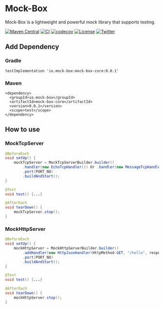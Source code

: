 # Mock-Box

Mock-Box is a lightweight and powerful mock library that supports testing.

[![Maven Central](https://maven-badges.herokuapp.com/maven-central/io.mock-box/mock-box-core/badge.svg)](https://maven-badges.herokuapp.com/maven-central/io.mock-box/mock-box-core)
[![CI](https://github.com/mock-box/mock-box/actions/workflows/ci.yml/badge.svg)](https://github.com/mock-box/mock-box/actions/workflows/ci.yml)
[![codecov](https://codecov.io/gh/mock-box/mock-box/branch/main/graph/badge.svg?token=WDD5JM0OOM)](https://codecov.io/gh/mock-box/mock-box)
[![License](https://img.shields.io/badge/License-Apache%202.0-green.svg)](https://opensource.org/licenses/Apache-2.0)
[![Twitter](https://img.shields.io/twitter/url?style=social&url=https%3A%2F%2Ftwitter.com%2FProject_MockBox)](https://twitter.com/Project_MockBox)

## Add Dependency

### Gradle

```
testImplementation 'io.mock-box:mock-box-core:0.0.1'
```

### Maven

```
<dependency>
  <groupId>io.mock-box</groupId>
  <artifactId>mock-box-core</artifactId>
  <version>0.0.1</version>
  <scope>test</scope>
</dependency>
```

## How to use

### MockTcpServer

```java
@BeforeEach
void setUp() {
    mockTcpServer = MockTcpServerBuilder.builder()
        .handler(new EchoTcpHandler()) Or .handler(new MessageTcpHandler("Bye"))
        .port(PORT_NO)
        .buildAndStart();
}

@Test
void test() {...}

@AfterEach
void tearDown() {
    mockTcpServer.stop();
}
```

### MockHttpServer

```java
@BeforeEach
void setUp() {
    mockHttpServer = MockHttpServerBuilder.builder()
        .addHandler(new HttpJsonHandler(HttpMethod.GET, "/hello", responseObject))
        .port(PORT_NO)
        .buildAndStart();
}

@Test
void test() {...}

@AfterEach
void tearDown() {
    mockHttpServer.stop();
}
```
